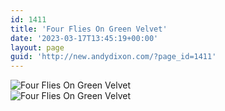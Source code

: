 ```yaml
---
id: 1411
title: 'Four Flies On Green Velvet'
date: '2023-03-17T13:45:19+00:00'
layout: page
guid: 'http://new.andydixon.com/?page_id=1411'
---
```


![Four Flies On Green Velvet](https://i0.wp.com/assets.g8x2.ldn.idrivee2-23.com/posters/Four%20Flies%20On%20Green%20Velvet%2001.jpg?w=1200&ssl=1 "Four Flies On Green Velvet")  
![Four Flies On Green Velvet](https://i0.wp.com/assets.g8x2.ldn.idrivee2-23.com/posters/Four%20Flies%20On%20Green%20Velvet%2002.jpg?w=1200&ssl=1 "Four Flies On Green Velvet")